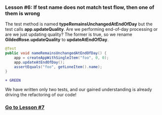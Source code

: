 ### Lesson #6: If test name does not match test flow, then one of them is wrong
The test method is named **typeRemainsUnchangedAtEndOfDay** but the test calls **app.updateQuality**.  Are we performing end-of-day processing or are we just updating quality?  The former is true, so we rename **GildedRose.updateQuality** to **updateAtEndOfDay**.

```java
@Test
public void nameRemainsUnchangedAtEndOfDay() {
    app = createAppWithSingleItem("foo", 0, 0);
    app.updateAtEndOfDay();
    assertEquals("foo", getLoneItem().name);
}
```
```diff
+ GREEN
```
We have written only two tests, and our gained understanding is already driving the refactoring of our code!
### [Go to Lesson #7](https://github.com/d215steinberg/GildedRose-Java/tree/Lesson%237)
